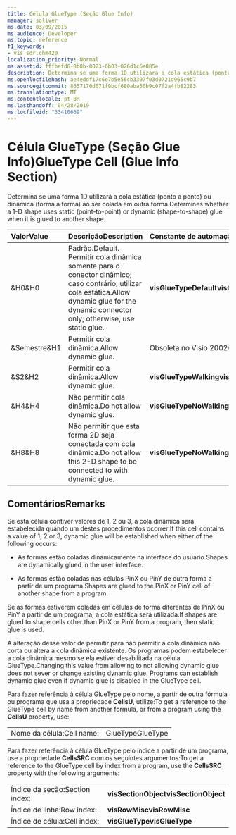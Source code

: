 ```yaml
---
title: Célula GlueType (Seção Glue Info)
manager: soliver
ms.date: 03/09/2015
ms.audience: Developer
ms.topic: reference
f1_keywords:
- vis_sdr.chm420
localization_priority: Normal
ms.assetid: fffbefd6-8b0b-0023-6b03-026d1c6e885e
description: Determina se uma forma 1D utilizará a cola estática (ponto a ponto) ou dinâmica (forma a forma) ao ser colada em outra forma.
ms.openlocfilehash: ae4eddf17c6e7b5e56cb3397f03d0721d965c9b7
ms.sourcegitcommit: 8657170d071f9bcf680aba50b9c07f2a4fb82283
ms.translationtype: MT
ms.contentlocale: pt-BR
ms.lasthandoff: 04/28/2019
ms.locfileid: "33410669"
---
```

# <a name="gluetype-cell-glue-info-section"></a><span data-ttu-id="3f4ac-103">Célula GlueType (Seção Glue Info)</span><span class="sxs-lookup"><span data-stu-id="3f4ac-103">GlueType Cell (Glue Info Section)</span></span>

<span data-ttu-id="3f4ac-104">Determina se uma forma 1D utilizará a cola estática (ponto a ponto) ou dinâmica (forma a forma) ao ser colada em outra forma.</span><span class="sxs-lookup"><span data-stu-id="3f4ac-104">Determines whether a 1-D shape uses static (point-to-point) or dynamic (shape-to-shape) glue when it is glued to another shape.</span></span>
  
|<span data-ttu-id="3f4ac-105">**Valor**</span><span class="sxs-lookup"><span data-stu-id="3f4ac-105">**Value**</span></span>|<span data-ttu-id="3f4ac-106">**Descrição**</span><span class="sxs-lookup"><span data-stu-id="3f4ac-106">**Description**</span></span>|<span data-ttu-id="3f4ac-107">**Constante de automação**</span><span class="sxs-lookup"><span data-stu-id="3f4ac-107">**Automation constant**</span></span>|
|:-----|:-----|:-----|
| <span data-ttu-id="3f4ac-108">&amp;H0</span><span class="sxs-lookup"><span data-stu-id="3f4ac-108">&amp;H0</span></span>  <br/> | <span data-ttu-id="3f4ac-109">Padrão.</span><span class="sxs-lookup"><span data-stu-id="3f4ac-109">Default.</span></span> <span data-ttu-id="3f4ac-110">Permitir cola dinâmica somente para o conector dinâmico; caso contrário, utilizar cola estática.</span><span class="sxs-lookup"><span data-stu-id="3f4ac-110">Allow dynamic glue for the dynamic connector only; otherwise, use static glue.</span></span>  <br/> |<span data-ttu-id="3f4ac-111">**visGlueTypeDefault**</span><span class="sxs-lookup"><span data-stu-id="3f4ac-111">**visGlueTypeDefault**</span></span> <br/> |
| <span data-ttu-id="3f4ac-112">&amp;Semestre</span><span class="sxs-lookup"><span data-stu-id="3f4ac-112">&amp;H1</span></span>  <br/> | <span data-ttu-id="3f4ac-113">Permitir cola dinâmica.</span><span class="sxs-lookup"><span data-stu-id="3f4ac-113">Allow dynamic glue.</span></span>  <br/> | <span data-ttu-id="3f4ac-114">Obsoleta no Visio 2002</span><span class="sxs-lookup"><span data-stu-id="3f4ac-114">Obsolete in Visio 2002</span></span>  <br/> |
| <span data-ttu-id="3f4ac-115">&amp;S2</span><span class="sxs-lookup"><span data-stu-id="3f4ac-115">&amp;H2</span></span>  <br/> | <span data-ttu-id="3f4ac-116">Permitir cola dinâmica.</span><span class="sxs-lookup"><span data-stu-id="3f4ac-116">Allow dynamic glue.</span></span>  <br/> |<span data-ttu-id="3f4ac-117">**visGlueTypeWalking**</span><span class="sxs-lookup"><span data-stu-id="3f4ac-117">**visGlueTypeWalking**</span></span> <br/> |
| <span data-ttu-id="3f4ac-118">&amp;H4</span><span class="sxs-lookup"><span data-stu-id="3f4ac-118">&amp;H4</span></span>  <br/> | <span data-ttu-id="3f4ac-119">Não permitir cola dinâmica.</span><span class="sxs-lookup"><span data-stu-id="3f4ac-119">Do not allow dynamic glue.</span></span>  <br/> |<span data-ttu-id="3f4ac-120">**visGlueTypeNoWalking**</span><span class="sxs-lookup"><span data-stu-id="3f4ac-120">**visGlueTypeNoWalking**</span></span> <br/> |
| <span data-ttu-id="3f4ac-121">&amp;H8</span><span class="sxs-lookup"><span data-stu-id="3f4ac-121">&amp;H8</span></span>  <br/> | <span data-ttu-id="3f4ac-122">Não permitir que esta forma 2D seja conectada com cola dinâmica.</span><span class="sxs-lookup"><span data-stu-id="3f4ac-122">Do not allow this 2-D shape to be connected to with dynamic glue.</span></span>  <br/> |<span data-ttu-id="3f4ac-123">**visGlueTypeNoWalkingTo**</span><span class="sxs-lookup"><span data-stu-id="3f4ac-123">**visGlueTypeNoWalkingTo**</span></span> <br/> |
   
## <a name="remarks"></a><span data-ttu-id="3f4ac-124">Comentários</span><span class="sxs-lookup"><span data-stu-id="3f4ac-124">Remarks</span></span>

<span data-ttu-id="3f4ac-125">Se esta célula contiver valores de 1, 2 ou 3, a cola dinâmica será estabelecida quando um destes procedimentos ocorrer:</span><span class="sxs-lookup"><span data-stu-id="3f4ac-125">If this cell contains a value of 1, 2 or 3, dynamic glue will be established when either of the following occurs:</span></span>
  
- <span data-ttu-id="3f4ac-126">As formas estão coladas dinamicamente na interface do usuário.</span><span class="sxs-lookup"><span data-stu-id="3f4ac-126">Shapes are dynamically glued in the user interface.</span></span>
    
- <span data-ttu-id="3f4ac-127">As formas estão coladas nas células PinX ou PinY de outra forma a partir de um programa.</span><span class="sxs-lookup"><span data-stu-id="3f4ac-127">Shapes are glued to the PinX or PinY cell of another shape from a program.</span></span>
    
<span data-ttu-id="3f4ac-128">Se as formas estiverem coladas em células de forma diferentes de PinX ou PinY a partir de um programa, a cola estática será utilizada.</span><span class="sxs-lookup"><span data-stu-id="3f4ac-128">If shapes are glued to shape cells other than PinX or PinY from a program, then static glue is used.</span></span>
  
<span data-ttu-id="3f4ac-p102">A alteração desse valor de permitir para não permitir a cola dinâmica não corta ou altera a cola dinâmica existente. Os programas podem estabelecer a cola dinâmica mesmo se ela estiver desabilitada na célula GlueType.</span><span class="sxs-lookup"><span data-stu-id="3f4ac-p102">Changing this value from allowing to not allowing dynamic glue does not sever or change existing dynamic glue. Programs can establish dynamic glue even if dynamic glue is disabled in the GlueType cell.</span></span>
  
<span data-ttu-id="3f4ac-131">Para fazer referência à célula GlueType pelo nome, a partir de outra fórmula ou programa que usa a propriedade **CellsU**, utilize:</span><span class="sxs-lookup"><span data-stu-id="3f4ac-131">To get a reference to the GlueType cell by name from another formula, or from a program using the **CellsU** property, use:</span></span> 
  
|||
|:-----|:-----|
| <span data-ttu-id="3f4ac-132">Nome da célula:</span><span class="sxs-lookup"><span data-stu-id="3f4ac-132">Cell name:</span></span>  <br/> | <span data-ttu-id="3f4ac-133">GlueType</span><span class="sxs-lookup"><span data-stu-id="3f4ac-133">GlueType</span></span>  <br/> |
   
<span data-ttu-id="3f4ac-134">Para fazer referência à célula GlueType pelo índice a partir de um programa, use a propriedade **CellsSRC** com os seguintes argumentos:</span><span class="sxs-lookup"><span data-stu-id="3f4ac-134">To get a reference to the GlueType cell by index from a program, use the **CellsSRC** property with the following arguments:</span></span> 
  
|||
|:-----|:-----|
| <span data-ttu-id="3f4ac-135">Índice da seção:</span><span class="sxs-lookup"><span data-stu-id="3f4ac-135">Section index:</span></span>  <br/> |<span data-ttu-id="3f4ac-136">**visSectionObject**</span><span class="sxs-lookup"><span data-stu-id="3f4ac-136">**visSectionObject**</span></span> <br/> |
| <span data-ttu-id="3f4ac-137">Índice de linha:</span><span class="sxs-lookup"><span data-stu-id="3f4ac-137">Row index:</span></span>  <br/> |<span data-ttu-id="3f4ac-138">**visRowMisc**</span><span class="sxs-lookup"><span data-stu-id="3f4ac-138">**visRowMisc**</span></span> <br/> |
| <span data-ttu-id="3f4ac-139">Índice de célula:</span><span class="sxs-lookup"><span data-stu-id="3f4ac-139">Cell index:</span></span>  <br/> |<span data-ttu-id="3f4ac-140">**visGlueType**</span><span class="sxs-lookup"><span data-stu-id="3f4ac-140">**visGlueType**</span></span> <br/> |
   

